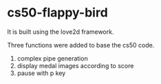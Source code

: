# cs50-flappy-bird

It is built using the love2d framework.

Three functions were added to base the cs50 code.
1. complex pipe generation
2. display medal images according to score
3. pause with p key
